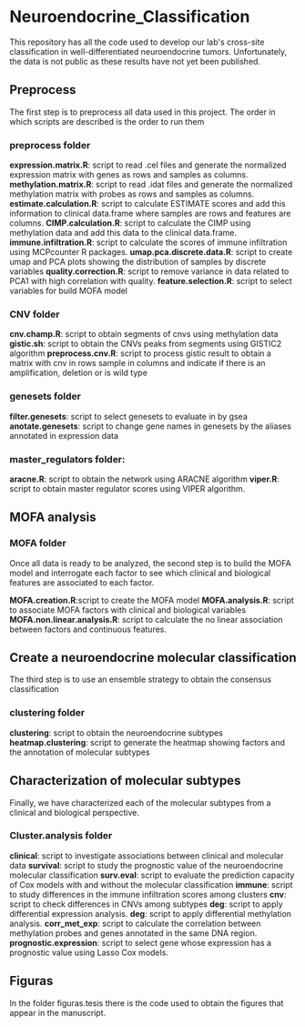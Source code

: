 # Neuroendocrine_Classification
This repository has all the code used to develop our lab's cross-site classification in well-differentiated neuroendocrine tumors. Unfortunately, the data is not public as these results have not yet been published.

## Preprocess

The first step is to preprocess all data used in this project. The order in which scripts are described is the order to run them

### preprocess folder

**expression.matrix.R**: script to read .cel files and generate the normalized expression matrix with genes as rows and samples as columns.
**methylation.matrix.R**: script to read .idat files and generate the normalized methylation matrix with probes as rows and samples as columns.
**estimate.calculation.R**: script to calculate ESTIMATE scores and add this information to clinical data.frame where samples are rows and features are columns.
**CIMP.calculation.R**: script to calculate the CIMP using methylation data and add this data to the clinical data.frame.
**immune.infiltration.R**: script to calculate the scores of immune infiltration using MCPcounter R packages.
**umap.pca.discrete.data.R**: script to create umap and PCA plots showing the distribution of samples by discrete variables
**quality.correction.R**: script to remove variance in data related to PCA1 with high correlation with quality.
**feature.selection.R**: script to select variables for build MOFA model

### CNV folder

**cnv.champ.R**: script to obtain segments of cnvs using methylation data
**gistic.sh**: script to obtain the CNVs peaks from segments using GISTIC2 algorithm
**preprocess.cnv.R**: script to process gistic result to obtain a matrix with cnv in rows sample in columns and indicate if there is an amplification, deletion or is wild type

### genesets folder

**filter.genesets**: script to select genesets to evaluate in by gsea 
**anotate.genesets**: script to change gene names in genesets by the aliases annotated in expression data

### master_regulators folder:

**aracne.R**: script to obtain the network using ARACNE algorithm
**viper.R**: script to obtain master regulator scores using VIPER algorithm.

## MOFA analysis

### MOFA folder
Once all data is ready to be analyzed, the second step is to build the MOFA model and interrogate each factor to see which clinical and biological features are associated to each factor.

**MOFA.creation.R**:script to create the MOFA model 
**MOFA.analysis.R**: script to associate MOFA factors with clinical and biological variables
**MOFA.non.linear.analysis.R**: script to calculate the no linear association between factors and continuous features.

## Create a neuroendocrine molecular classification

The third step is to use an ensemble strategy to obtain the consensus classification 

### clustering folder

**clustering**: script to obtain the neuroendocrine subtypes
**heatmap.clustering**: script to generate the heatmap showing factors and the annotation of molecular subtypes

## Characterization of molecular subtypes
Finally, we have characterized each of the molecular subtypes from a clinical and biological perspective.

### Cluster.analysis folder

**clinical**: script to investigate associations between clinical and molecular data
**survival**: script to study the prognostic value of the neuroendocrine molecular classification
**surv.eval**: script to evaluate the prediction capacity of Cox models with and without the molecular classification
**immune**: script to study differences in the immune infiltration scores among clusters
**cnv**: script to check differences in CNVs among subtypes
**deg**: script to apply differential expression analysis.
**deg**: script to apply differential methylation analysis.
**corr_met_exp**: script to calculate the correlation between methylation probes and genes annotated in the same DNA region.
**prognostic.expression**: script to select gene whose expression has a prognostic value using Lasso Cox models.


## Figuras

In the folder figuras.tesis there is the code used to obtain the figures that appear in the manuscript.

